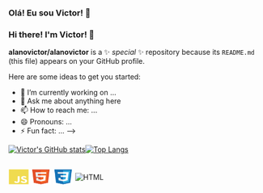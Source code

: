 ### Olá! Eu sou Victor! 👋
### Hi there! I'm Victor! 👋

**alanovictor/alanovictor** is a ✨ _special_ ✨ repository because its `README.md` (this file) appears on your GitHub profile.

Here are some ideas to get you started:

- 🔭 I’m currently working on ...
- 💬 Ask me about anything here
- 📫 How to reach me: ...
- 😄 Pronouns: ...
- ⚡ Fun fact: ...
-->

[![Victor's GitHub stats](https://github-readme-stats.vercel.app/api?username=alanovictor&show_icons=true&theme=transparent)](https://github.com/alanovictor/github-readme-stats)[![Top Langs](https://github-readme-stats.vercel.app/api/top-langs/?username=alanovictor&langs_count=8&layout=compact)](https://github.com/alanovictor/github-readme-stats)


<div style="display: inline_block"><br>
  <img align="center" alt="Rafa-Js" height="30" width="40" src="https://raw.githubusercontent.com/devicons/devicon/master/icons/javascript/javascript-plain.svg">
  <img align="center" alt="Rafa-HTML" height="30" width="40" src="https://raw.githubusercontent.com/devicons/devicon/master/icons/html5/html5-original.svg">
  <img align="center" alt="Rafa-CSS" height="30" width="40" src="https://raw.githubusercontent.com/devicons/devicon/master/icons/css3/css3-original.svg">
  <img align="center" alt="HTML" height="30" width="40" src="https://cdn.jsdelivr.net/gh/devicons/devicon/icons/firebase/firebase-plain.svg" />

</div>


<!--
